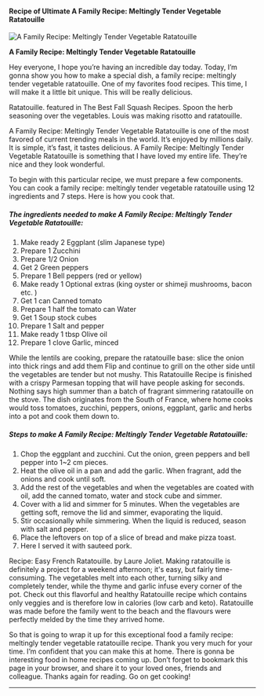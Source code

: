             

#### Recipe of Ultimate A Family Recipe: Meltingly Tender Vegetable Ratatouille

![A Family Recipe: Meltingly Tender Vegetable Ratatouille](https://img-global.cpcdn.com/recipes/4871899709440000/751x532cq70/a-family-recipe-meltingly-tender-vegetable-ratatouille-recipe-main-photo.jpg)

**A Family Recipe: Meltingly Tender Vegetable Ratatouille**

Hey everyone, I hope you’re having an incredible day today. Today, I’m gonna show you how to make a special dish, a family recipe: meltingly tender vegetable ratatouille. One of my favorites food recipes. This time, I will make it a little bit unique. This will be really delicious.

Ratatouille. featured in The Best Fall Squash Recipes. Spoon the herb seasoning over the vegetables. Louis was making risotto and ratatouille.

A Family Recipe: Meltingly Tender Vegetable Ratatouille is one of the most favored of current trending meals in the world. It’s enjoyed by millions daily. It is simple, it’s fast, it tastes delicious. A Family Recipe: Meltingly Tender Vegetable Ratatouille is something that I have loved my entire life. They’re nice and they look wonderful.

To begin with this particular recipe, we must prepare a few components. You can cook a family recipe: meltingly tender vegetable ratatouille using 12 ingredients and 7 steps. Here is how you cook that.

##### The ingredients needed to make A Family Recipe: Meltingly Tender Vegetable Ratatouille:

1.  Make ready 2 Eggplant (slim Japanese type)
2.  Prepare 1 Zucchini
3.  Prepare 1/2 Onion
4.  Get 2 Green peppers
5.  Prepare 1 Bell peppers (red or yellow)
6.  Make ready 1 Optional extras (king oyster or shimeji mushrooms, bacon etc. )
7.  Get 1 can Canned tomato
8.  Prepare 1 half the tomato can Water
9.  Get 1 Soup stock cubes
10.  Prepare 1 Salt and pepper
11.  Make ready 1 tbsp Olive oil
12.  Prepare 1 clove Garlic, minced

While the lentils are cooking, prepare the ratatouille base: slice the onion into thick rings and add them Flip and continue to grill on the other side until the vegetables are tender but not mushy. This Ratatouille Recipe is finished with a crispy Parmesan topping that will have people asking for seconds. Nothing says high summer than a batch of fragrant simmering ratatouille on the stove. The dish originates from the South of France, where home cooks would toss tomatoes, zucchini, peppers, onions, eggplant, garlic and herbs into a pot and cook them down to.

##### Steps to make A Family Recipe: Meltingly Tender Vegetable Ratatouille:

1.  Chop the eggplant and zucchini. Cut the onion, green peppers and bell pepper into 1~2 cm pieces.
2.  Heat the olive oil in a pan and add the garlic. When fragrant, add the onions and cook until soft.
3.  Add the rest of the vegetables and when the vegetables are coated with oil, add the canned tomato, water and stock cube and simmer.
4.  Cover with a lid and simmer for 5 minutes. When the vegetables are getting soft, remove the lid and simmer, evaporating the liquid.
5.  Stir occasionally while simmering. When the liquid is reduced, season with salt and pepper.
6.  Place the leftovers on top of a slice of bread and make pizza toast.
7.  Here I served it with sauteed pork.

Recipe: Easy French Ratatouille. by Laure Joliet. Making ratatouille is definitely a project for a weekend afternoon; it's easy, but fairly time-consuming. The vegetables melt into each other, turning silky and completely tender, while the thyme and garlic infuse every corner of the pot. Check out this flavorful and healthy Ratatouille recipe which contains only veggies and is therefore low in calories (low carb and keto). Ratatouille was made before the family went to the beach and the flavours were perfectly melded by the time they arrived home.

So that is going to wrap it up for this exceptional food a family recipe: meltingly tender vegetable ratatouille recipe. Thank you very much for your time. I’m confident that you can make this at home. There is gonna be interesting food in home recipes coming up. Don’t forget to bookmark this page in your browser, and share it to your loved ones, friends and colleague. Thanks again for reading. Go on get cooking!

* * *